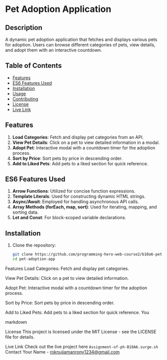 # Pet Adoption Application

## Description

A dynamic pet adoption application that fetches and displays various pets for adoption. Users can browse different categories of pets, view details, and adopt them with an interactive countdown.

## Table of Contents

- [Features](#features)
- [ES6 Features Used](#es6-features-used)
- [Installation](#installation)
- [Usage](#usage)
- [Contributing](#contributing)
- [License](#license)
- [Live Link](#live-link)

## Features

1. **Load Categories**: Fetch and display pet categories from an API.
2. **View Pet Details**: Click on a pet to view detailed information in a modal.
3. **Adopt Pet**: Interactive modal with a countdown timer for the adoption process.
4. **Sort by Price**: Sort pets by price in descending order.
5. **Add to Liked Pets**: Add pets to a liked section for quick reference.

## ES6 Features Used

1. **Arrow Functions**: Utilized for concise function expressions.
2. **Template Literals**: Used for constructing dynamic HTML strings.
3. **Async/Await**: Employed for handling asynchronous API calls.
4. **Array Methods (forEach, map, sort)**: Used for iterating, mapping, and sorting data.
5. **Let and Const**: For block-scoped variable declarations.

## Installation

1. Clone the repository:
   ```bash
   git clone https://github.com/programming-hero-web-course2/b10a6-pet-adoption-imroknujjamanrony
   cd pet-adoption-app
   ```

Features
Load Categories: Fetch and display pet categories.

View Pet Details: Click on a pet to view detailed information.

Adopt Pet: Interactive modal with a countdown timer for the adoption process.

Sort by Price: Sort pets by price in descending order.

Add to Liked Pets: Add pets to a liked section for quick reference.
You

markdown

License
This project is licensed under the MIT License - see the LICENSE file for details.

Live Link
Check out the live project here
`Assignment-of-ph-B10A6.surge.sh`
Contact
Your Name - roknujjamanrony1234@gmail.com
